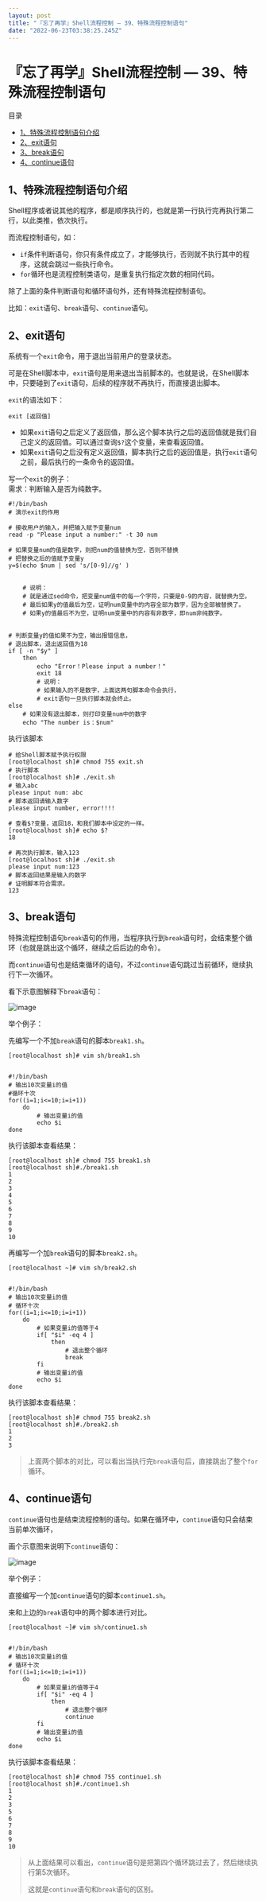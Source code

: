 ```yaml
---
layout: post
title: "『忘了再学』Shell流程控制 — 39、特殊流程控制语句"
date: "2022-06-23T03:38:25.245Z"
---
```

『忘了再学』Shell流程控制 — 39、特殊流程控制语句
=============================

目录

*   [1、特殊流程控制语句介绍](#1特殊流程控制语句介绍)
*   [2、exit语句](#2exit语句)
*   [3、break语句](#3break语句)
*   [4、continue语句](#4continue语句)

1、特殊流程控制语句介绍
------------

Shell程序或者说其他的程序，都是顺序执行的，也就是第一行执行完再执行第二行，以此类推，依次执行。

而流程控制语句，如：

*   `if`条件判断语句，你只有条件成立了，才能够执行，否则就不执行其中的程序，这就会跳过一些执行命令。
*   `for`循环也是流程控制类语句，是重复执行指定次数的相同代码。

除了上面的条件判断语句和循环语句外，还有特殊流程控制语句。

比如：`exit`语句、`break`语句、`continue`语句。

2、exit语句
--------

系统有一个`exit`命令，用于退出当前用户的登录状态。

可是在Shell脚本中，`exit`语句是用来退出当前脚本的。也就是说，在Shell脚本中，只要碰到了`exit`语句，后续的程序就不再执行，而直接退出脚本。

`exit`的语法如下：

    exit [返回值]
    

*   如果`exit`语句之后定义了返回值，那么这个脚本执行之后的返回值就是我们自己定义的返回值。可以通过查询`$?`这个变量，来查看返回值。
*   如果`exit`语句之后没有定义返回值，脚本执行之后的返回值是，执行`exit`语句之前，最后执行的一条命令的返回值。

写一个`exit`的例子：  
需求：判断输入是否为纯数字。

    #!/bin/bash
    # 演示exit的作用
    
    # 接收用户的输入，并把输入赋予变量num
    read -p "Please input a number:" -t 30 num
    
    # 如果变量num的值是数字，则把num的值替换为空，否则不替换
    # 把替换之后的值赋予变量y
    y=$(echo $num | sed 's/[0-9]//g' )
    
    
        # 说明：
        # 就是通过sed命令，把变量num值中的每一个字符，只要是0-9的内容，就替换为空。
        # 最后如果y的值最后为空，证明num变量中的内容全部为数字，因为全部被替换了。
        # 如果y的值最后不为空，证明num变量中的内容有非数字，即num非纯数字。
    
    
    # 判断变量y的值如果不为空，输出报错信息，
    # 退出脚本，退出返回值为18
    if [ -n "$y" ]
        then
            echo "Error！Please input a number！"
            exit 18
            # 说明：
            # 如果输入的不是数字，上面这两句脚本命令会执行，
            # exit语句一旦执行脚本就会终止。
    else
        # 如果没有退出脚本，则打印变量num中的数字
        echo "The number is：$num"
    
    

执行该脚本

    # 给Shell脚本赋予执行权限
    [root@localhost sh]# chmod 755 exit.sh
    # 执行脚本
    [root@localhost sh]# ./exit.sh 
    # 输入abc
    please input num: abc
    # 脚本返回请输入数字
    please input number, error!!!!
    
    # 查看$?变量，返回18，和我们脚本中设定的一样。
    [root@localhost sh]# echo $?
    18
    
    # 再次执行脚本，输入123
    [root@localhost sh]# ./exit.sh
    please input num:123
    # 脚本返回结果是输入的数字
    # 证明脚本符合需求。
    123
    
    

3、break语句
---------

特殊流程控制语句`break`语句的作用，当程序执行到`break`语句时，会结束整个循环（也就是跳出这个循环，继续之后后边的命令）。

而`continue`语句也是结束循环的语句，不过`continue`语句跳过当前循环，继续执行下一次循环。

看下示意图解释下`break`语句：

![image](https://img2022.cnblogs.com/blog/909968/202206/909968-20220623105547141-184502716.png)

举个例子：

先编写一个不加`break`语句的脚本`break1.sh`。

    [root@localhost sh]# vim sh/break1.sh
    
    
    #!/bin/bash
    # 输出10次变量i的值
    #循环十次
    for((i=1;i<=10;i=i+1))
        do
            # 输出变量i的值
            echo $i
    done
    

执行该脚本查看结果：

    [root@localhost sh]# chmod 755 break1.sh
    [root@localhost sh]#./break1.sh
    1
    2
    3
    4
    5
    6
    7
    8
    9
    10
    

再编写一个加`break`语句的脚本`break2.sh`。

    [root@localhost ~]# vim sh/break2.sh
    
    
    #!/bin/bash
    # 输出10次变量i的值
    # 循环十次
    for((i=1;i<=10;i=i+1))
        do
            # 如果变量i的值等于4
            if[ "$i" -eq 4 ]
                then
                    # 退出整个循环
                    break
            fi
            # 输出变量i的值
            echo $i
    done
    

执行该脚本查看结果：

    [root@localhost sh]# chmod 755 break2.sh
    [root@localhost sh]#./break2.sh
    1
    2
    3
    

> 上面两个脚本的对比，可以看出当执行完`break`语句后，直接跳出了整个`for`循环。

4、continue语句
------------

`continue`语句也是结束流程控制的语句。如果在循环中，`continue`语句只会结束当前单次循环，

画个示意图来说明下`continue`语句：

![image](https://img2022.cnblogs.com/blog/909968/202206/909968-20220623105606115-1785834817.png)

举个例子：

直接编写一个加`continue`语句的脚本`continue1.sh`。

来和上边的`break`语句中的两个脚本进行对比。

    [root@localhost ~]# vim sh/continue1.sh
    
    
    #!/bin/bash
    # 输出10次变量i的值
    # 循环十次
    for((i=1;i<=10;i=i+1))
        do
            # 如果变量i的值等于4
            if[ "$i" -eq 4 ]
                then
                    # 退出整个循环
                    continue
            fi
            # 输出变量i的值
            echo $i
    done
    

执行该脚本查看结果：

    [root@localhost sh]# chmod 755 continue1.sh
    [root@localhost sh]#./continue1.sh
    1
    2
    3
    5
    6
    7
    8
    9
    10
    

> 从上面结果可以看出，`continue`语句是把第四个循环跳过去了，然后继续执行第5次循环。
> 
> 这就是`continue`语句和`break`语句的区别。